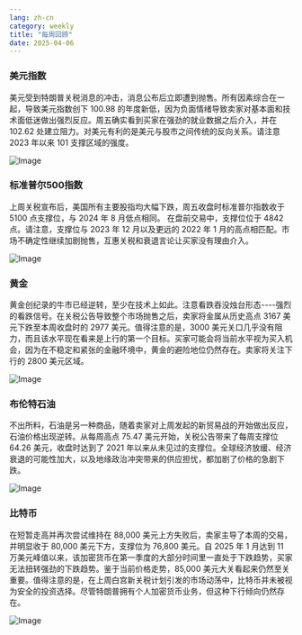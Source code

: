 ```yaml
---
lang: zh-cn
category: weekly
title: "每周回顾"
date: 2025-04-06
---
```


### 美元指数

美元受到特朗普关税消息的冲击，消息公布后立即遭到抛售。所有因素综合在一起，导致美元指数创下 100.98 的年度新低，因为负面情绪导致卖家对基本面和技术面低迷做出强烈反应。周五确实看到买家在强劲的就业数据之后介入，并在 102.62 处建立阻力。对美元有利的是美元与股市之间传统的反向关系。请注意 2023 年以来 101 支撑区域的强度。

![Image](https://markleighedu.github.io/img/Apr-2025/06-Apr-2025/usdindex.jpg)

### 标准普尔500指数

上周关税宣布后，美国所有主要股指均大幅下跌，周五收盘时标准普尔指数收于 5100 点支撑位，与 2024 年 8 月低点相同。  在盘前交易中，支撑位位于 4842 点。请注意，支撑位与 2023 年 12 月以及更远的 2022 年 1 月的高点相匹配。市场不确定性继续加剧抛售，互惠关税和衰退言论让买家没有理由介入。 

![Image](https://markleighedu.github.io/img/Apr-2025/06-Apr-2025/sp500.jpg)

### 黄金

黄金创纪录的牛市已经逆转，至少在技术上如此。注意看跌吞没烛台形态----强烈的看跌信号。在关税公告导致整个市场抛售之后，卖家将金属从历史高点 3167 美元下跌至本周收盘时的 2977 美元。值得注意的是，3000 美元关口几乎没有阻力，而且该水平现在看来是上行的第一个目标。买家可能会将当前水平视为买入机会，因为在不稳定和紧张的金融环境中，黄金的避险地位仍然存在。卖家将关注下行的 2800 美元区域。 

![Image](https://markleighedu.github.io/img/Apr-2025/06-Apr-2025/gold.jpg)

### 布伦特石油

不出所料，石油是另一种商品，随着卖家对上周发起的新贸易战的开始做出反应，石油价格出现逆转。从每周高点 75.47 美元开始，关税公告带来了每周支撑位 64.26 美元，收盘时达到了 2021 年以来从未见过的支撑位。全球经济放缓、经济衰退的可能性加大，以及地缘政治冲突带来的供应担忧，都加剧了价格的急剧下跌。

![Image](https://markleighedu.github.io/img/Apr-2025/06-Apr-2025/brentoil.jpg)

### 比特币

在短暂走高并再次尝试维持在 88,000 美元上方失败后，卖家主导了本周的交易，并明显收于 80,000 美元下方，支撑位为 76,800 美元。自 2025 年 1 月达到 11 万美元峰值以来，该加密货币在第一季度的大部分时间里一直处于下跌趋势，买家无法扭转强劲的下跌趋势。鉴于当前价格走势，85,000 美元大关看起来仍然至关重要。值得注意的是，在上周白宫新关税计划引发的市场动荡中，比特币并未被视为安全的投资选择。尽管特朗普拥有个人加密货币业务，但这种下行倾向仍然存在。 

![Image](https://markleighedu.github.io/img/Apr-2025/06-Apr-2025/bitcoin.jpg)

